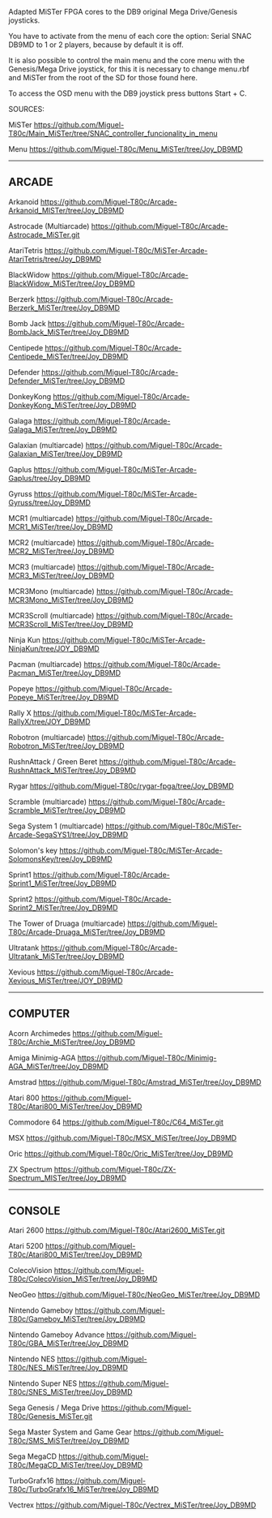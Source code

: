 Adapted MiSTer FPGA cores to the DB9 original Mega Drive/Genesis joysticks.

You have to activate from the menu of each core the option: Serial SNAC DB9MD to 1 or 2 players, because by default it is off.

It is also possible to control the main menu and the core menu with the Genesis/Mega Drive joystick, for this it is necessary to change menu.rbf and MiSTer from the root of the SD for those found here.

To access the OSD menu with the DB9 joystick press buttons Start + C.

SOURCES:

MiSTer
https://github.com/Miguel-T80c/Main_MiSTer/tree/SNAC_controller_funcionality_in_menu

Menu
https://github.com/Miguel-T80c/Menu_MiSTer/tree/Joy_DB9MD

------
ARCADE
------
Arkanoid
https://github.com/Miguel-T80c/Arcade-Arkanoid_MISTer/tree/Joy_DB9MD

Astrocade (Multiarcade)
https://github.com/Miguel-T80c/Arcade-Astrocade_MiSTer.git

AtariTetris
https://github.com/Miguel-T80c/MiSTer-Arcade-AtariTetris/tree/Joy_DB9MD

BlackWidow
https://github.com/Miguel-T80c/Arcade-BlackWidow_MiSTer/tree/Joy_DB9MD

Berzerk
https://github.com/Miguel-T80c/Arcade-Berzerk_MiSTer/tree/Joy_DB9MD

Bomb Jack
https://github.com/Miguel-T80c/Arcade-BombJack_MiSTer/tree/Joy_DB9MD

Centipede
https://github.com/Miguel-T80c/Arcade-Centipede_MiSTer/tree/Joy_DB9MD

Defender
https://github.com/Miguel-T80c/Arcade-Defender_MiSTer/tree/Joy_DB9MD

DonkeyKong
https://github.com/Miguel-T80c/Arcade-DonkeyKong_MiSTer/tree/Joy_DB9MD

Galaga
https://github.com/Miguel-T80c/Arcade-Galaga_MiSTer/tree/Joy_DB9MD

Galaxian (multiarcade)
https://github.com/Miguel-T80c/Arcade-Galaxian_MiSTer/tree/Joy_DB9MD

Gaplus
https://github.com/Miguel-T80c/MiSTer-Arcade-Gaplus/tree/Joy_DB9MD

Gyruss
https://github.com/Miguel-T80c/MiSTer-Arcade-Gyruss/tree/Joy_DB9MD

MCR1 (multiarcade)
https://github.com/Miguel-T80c/Arcade-MCR1_MiSTer/tree/Joy_DB9MD

MCR2 (multiarcade)
https://github.com/Miguel-T80c/Arcade-MCR2_MiSTer/tree/Joy_DB9MD

MCR3 (multiarcade)
https://github.com/Miguel-T80c/Arcade-MCR3_MiSTer/tree/Joy_DB9MD

MCR3Mono (multiarcade)
https://github.com/Miguel-T80c/Arcade-MCR3Mono_MiSTer/tree/Joy_DB9MD

MCR3Scroll (multiarcade)
https://github.com/Miguel-T80c/Arcade-MCR3Scroll_MiSTer/tree/Joy_DB9MD

Ninja Kun
https://github.com/Miguel-T80c/MiSTer-Arcade-NinjaKun/tree/JOY_DB9MD

Pacman (multiarcade)
https://github.com/Miguel-T80c/Arcade-Pacman_MiSTer/tree/Joy_DB9MD

Popeye
https://github.com/Miguel-T80c/Arcade-Popeye_MiSTer/tree/Joy_DB9MD

Rally X
https://github.com/Miguel-T80c/MiSTer-Arcade-RallyX/tree/JOY_DB9MD

Robotron (multiarcade)
https://github.com/Miguel-T80c/Arcade-Robotron_MiSTer/tree/Joy_DB9MD

RushnAttack / Green Beret
https://github.com/Miguel-T80c/Arcade-RushnAttack_MiSTer/tree/Joy_DB9MD

Rygar
https://github.com/Miguel-T80c/rygar-fpga/tree/Joy_DB9MD

Scramble (multiarcade)
https://github.com/Miguel-T80c/Arcade-Scramble_MiSTer/tree/Joy_DB9MD

Sega System 1 (multiarcade)
https://github.com/Miguel-T80c/MiSTer-Arcade-SegaSYS1/tree/Joy_DB9MD

Solomon's key
https://github.com/Miguel-T80c/MiSTer-Arcade-SolomonsKey/tree/Joy_DB9MD

Sprint1
https://github.com/Miguel-T80c/Arcade-Sprint1_MiSTer/tree/Joy_DB9MD

Sprint2
https://github.com/Miguel-T80c/Arcade-Sprint2_MiSTer/tree/Joy_DB9MD

The Tower of Druaga (multiarcade)
https://github.com/Miguel-T80c/Arcade-Druaga_MiSTer/tree/Joy_DB9MD

Ultratank
https://github.com/Miguel-T80c/Arcade-Ultratank_MiSTer/tree/Joy_DB9MD

Xevious
https://github.com/Miguel-T80c/Arcade-Xevious_MiSTer/tree/JOY_DB9MD

--------
COMPUTER
--------
Acorn Archimedes
https://github.com/Miguel-T80c/Archie_MiSTer/tree/Joy_DB9MD

Amiga Minimig-AGA
https://github.com/Miguel-T80c/Minimig-AGA_MiSTer/tree/Joy_DB9MD

Amstrad
https://github.com/Miguel-T80c/Amstrad_MiSTer/tree/Joy_DB9MD

Atari 800
https://github.com/Miguel-T80c/Atari800_MiSTer/tree/Joy_DB9MD

Commodore 64
https://github.com/Miguel-T80c/C64_MiSTer.git

MSX
https://github.com/Miguel-T80c/MSX_MiSTer/tree/Joy_DB9MD

Oric
https://github.com/Miguel-T80c/Oric_MiSTer/tree/Joy_DB9MD

ZX Spectrum
https://github.com/Miguel-T80c/ZX-Spectrum_MISTer/tree/Joy_DB9MD

-------
CONSOLE
-------
Atari 2600
https://github.com/Miguel-T80c/Atari2600_MiSTer.git

Atari 5200
https://github.com/Miguel-T80c/Atari800_MiSTer/tree/Joy_DB9MD

ColecoVision
https://github.com/Miguel-T80c/ColecoVision_MiSTer/tree/Joy_DB9MD

NeoGeo
https://github.com/Miguel-T80c/NeoGeo_MiSTer/tree/Joy_DB9MD

Nintendo Gameboy
https://github.com/Miguel-T80c/Gameboy_MiSTer/tree/Joy_DB9MD

Nintendo Gameboy Advance
https://github.com/Miguel-T80c/GBA_MiSTer/tree/Joy_DB9MD

Nintendo NES
https://github.com/Miguel-T80c/NES_MiSTer/tree/Joy_DB9MD

Nintendo Super NES
https://github.com/Miguel-T80c/SNES_MiSTer/tree/Joy_DB9MD

Sega Genesis / Mega Drive
https://github.com/Miguel-T80c/Genesis_MiSTer.git

Sega Master System and Game Gear
https://github.com/Miguel-T80c/SMS_MiSTer/tree/Joy_DB9MD

Sega MegaCD
https://github.com/Miguel-T80c/MegaCD_MiSTer/tree/Joy_DB9MD

TurboGrafx16
https://github.com/Miguel-T80c/TurboGrafx16_MiSTer/tree/Joy_DB9MD

Vectrex
https://github.com/Miguel-T80c/Vectrex_MiSTer/tree/Joy_DB9MD
